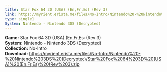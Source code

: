 ```yaml
---
title: Star Fox 64 3D (USA) (En,Fr,Es) (Rev 3)
link: https://myrient.erista.me/files/No-Intro/Nintendo%20-%20Nintendo%203DS%20(Decrypted)/Star%20Fox%2064%203D%20(USA)%20(En,Fr,Es)%20(Rev%203).zip
type: single1
System: Nintendo - Nintendo 3DS (Decrypted)
---
```

<b>Game:</b> Star Fox 64 3D (USA) (En,Fr,Es) (Rev 3)<br>
<b>System:</b> Nintendo - Nintendo 3DS (Decrypted)<br>
<b>Collection:</b> No-Intro<br>
<b>Download:</b> https://myrient.erista.me/files/No-Intro/Nintendo%20-%20Nintendo%203DS%20(Decrypted)/Star%20Fox%2064%203D%20(USA)%20(En,Fr,Es)%20(Rev%203).zip